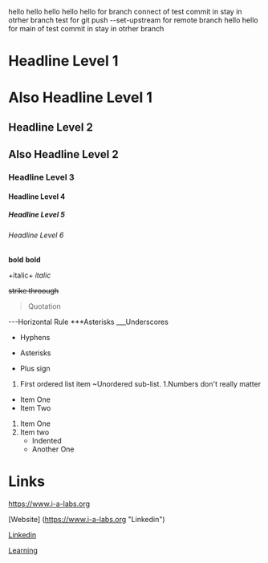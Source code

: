 hello
hello hello
hello hello for branch connect  of test commit in stay in otrher branch
test for git push --set-upstream for remote branch
hello hello for main of test commit in stay in otrher branch

# Headline Level 1
Also Headline Level 1
=====================


## Headline Level 2 
Also Headline Level 2
--------------------

### Headline Level 3
#### Headline Level 4
##### Headline Level 5
###### Headline Level 6 

**bold**
__bold__

+italic+
_italic_

~~strike throough~~
>Quotation

---Horizontal Rule
***Asterisks
___Underscores

- Hyphens
* Asterisks
+ Plus sign

1. First ordered list item
  ~Unordered sub-list.
1.Numbers don't really matter

- Item One
- Item Two

1.  Item One
1.  Item two
    - Indented
    - Another One


# Links #
https://www.i-a-labs.org 

[Website] (https://www.i-a-labs.org "Linkedin")

[Linkedin]

[Learning][1]

[Linkedin]: https://www.i-a-labs.org

[1]: https://www.i-a-labs.org/learning

